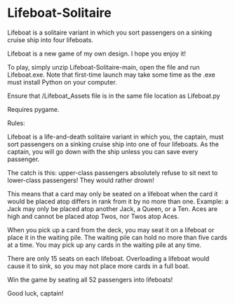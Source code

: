 # Lifeboat-Solitaire
Lifeboat is a solitaire variant in which you sort passengers on a sinking cruise ship into four lifeboats.

Lifeboat is a new game of my own design. I hope you enjoy it!

To play, simply unzip Lifeboat-Solitaire-main, open the file and run Lifeboat.exe. Note that first-time launch may take some time as the .exe must install Python on your computer.

Ensure that /Lifeboat_Assets file is in the same file location as Lifeboat.py

Requires pygame.

Rules:

Lifeboat is a life-and-death solitaire variant in which you, the captain, must sort passengers on a sinking cruise ship into one of four lifeboats. As the captain, you will go down with the ship unless you can save every passenger.

The catch is this: upper-class passengers absolutely refuse to sit next to lower-class passengers! They would rather drown!

This means that a card may only be seated on a lifeboat when the card it would be placed atop differs in rank from it by no more than one. Example: a Jack may only be placed atop another Jack, a Queen, or a Ten. Aces are high and cannot be placed atop Twos, nor Twos atop Aces.

When you pick up a card from the deck, you may seat it on a lifeboat or place it in the waiting pile. The waiting pile can hold no more than five cards at a time. You may pick up any cards in the waiting pile at any time.

There are only 15 seats on each lifeboat. Overloading a lifeboat would cause it to sink, so you may not place more cards in a full boat.

Win the game by seating all 52 passengers into lifeboats!

Good luck, captain!



